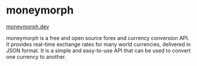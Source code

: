 # moneymorph

[moneymorph.dev](https://moneymorph.dev/)

moneymorph is a free and open source forex and currency conversion API. It provides
real-time exchange rates for many world currencies, delivered in JSON format.
It is a simple and easy-to-use API that can be used to convert one currency to
another.
